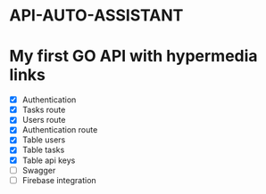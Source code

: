 # API-AUTO-ASSISTANT

# My first GO API with hypermedia links

- [x] Authentication
- [x] Tasks route
- [x] Users route
- [x] Authentication route
- [x] Table users
- [x] Table tasks
- [x] Table api keys
- [ ] Swagger
- [ ] Firebase integration
